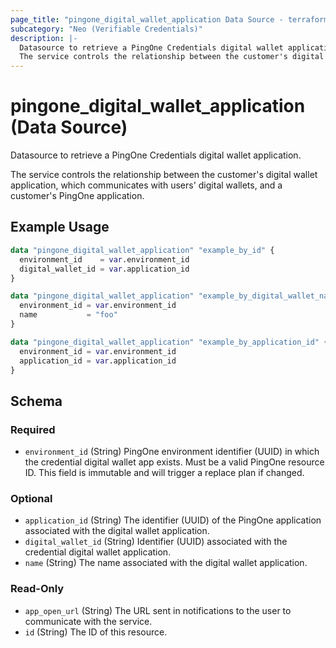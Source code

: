 ```yaml
---
page_title: "pingone_digital_wallet_application Data Source - terraform-provider-pingone"
subcategory: "Neo (Verifiable Credentials)"
description: |-
  Datasource to retrieve a PingOne Credentials digital wallet application.
  The service controls the relationship between the customer's digital wallet application, which communicates with users' digital wallets, and a customer's PingOne application.
---
```


# pingone_digital_wallet_application (Data Source)

Datasource to retrieve a PingOne Credentials digital wallet application.

The service controls the relationship between the customer's digital wallet application, which communicates with users' digital wallets, and a customer's PingOne application.

## Example Usage

```terraform
data "pingone_digital_wallet_application" "example_by_id" {
  environment_id    = var.environment_id
  digital_wallet_id = var.application_id
}

data "pingone_digital_wallet_application" "example_by_digital_wallet_name" {
  environment_id = var.environment_id
  name           = "foo"
}

data "pingone_digital_wallet_application" "example_by_application_id" {
  environment_id = var.environment_id
  application_id = var.application_id
}
```

<!-- schema generated by tfplugindocs -->
## Schema

### Required

- `environment_id` (String) PingOne environment identifier (UUID) in which the credential digital wallet app exists.  Must be a valid PingOne resource ID.  This field is immutable and will trigger a replace plan if changed.

### Optional

- `application_id` (String) The identifier (UUID) of the PingOne application associated with the digital wallet application.
- `digital_wallet_id` (String) Identifier (UUID) associated with the credential digital wallet application.
- `name` (String) The name associated with the digital wallet application.

### Read-Only

- `app_open_url` (String) The URL sent in notifications to the user to communicate with the service.
- `id` (String) The ID of this resource.
